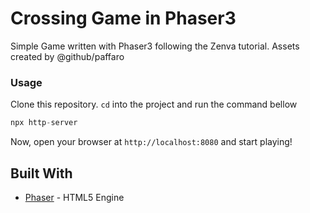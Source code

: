 # Crossing Game in Phaser3

Simple Game written with Phaser3 following the Zenva tutorial. Assets created by @github/paffaro

### Usage

Clone this repository. `cd` into the project and run the command bellow

```javascript
npx http-server
```

Now, open your browser at `http://localhost:8080` and start playing!

## Built With

* [Phaser](https://github.com/photonstorm/phaser/tree/v3.22.0) - HTML5 Engine
